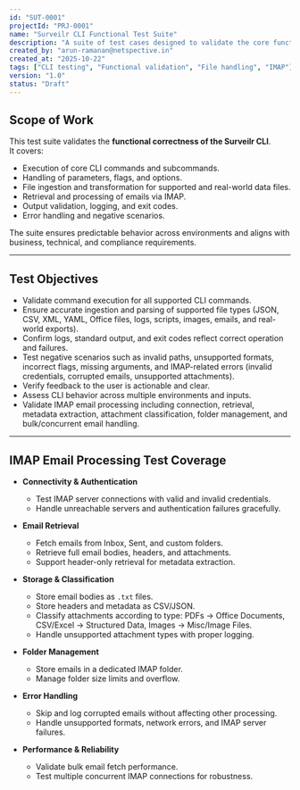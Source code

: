 ```yaml
---
id: "SUT-0001"
projectId: "PRJ-0001"
name: "Surveilr CLI Functional Test Suite"
description: "A suite of test cases designed to validate the core functionalities of the Surveilr CLI, including command execution, file ingestion, IMAP email processing, output validation, and error handling."
created_by: "arun-ramanan@netspective.in"
created_at: "2025-10-22"
tags: ["CLI testing", "Functional validation", "File handling", "IMAP"]
version: "1.0"
status: "Draft"
---
```


## Scope of Work

This test suite validates the **functional correctness of the Surveilr CLI**.  
It covers:  
- Execution of core CLI commands and subcommands.  
- Handling of parameters, flags, and options.  
- File ingestion and transformation for supported and real-world data files.  
- Retrieval and processing of emails via IMAP.  
- Output validation, logging, and exit codes.  
- Error handling and negative scenarios.  

The suite ensures predictable behavior across environments and aligns with business, technical, and compliance requirements.

---

## Test Objectives

- Validate command execution for all supported CLI commands.  
- Ensure accurate ingestion and parsing of supported file types (JSON, CSV, XML, YAML, Office files, logs, scripts, images, emails, and real-world exports).  
- Confirm logs, standard output, and exit codes reflect correct operation and failures.  
- Test negative scenarios such as invalid paths, unsupported formats, incorrect flags, missing arguments, and IMAP-related errors (invalid credentials, corrupted emails, unsupported attachments).  
- Verify feedback to the user is actionable and clear.  
- Assess CLI behavior across multiple environments and inputs.  
- Validate IMAP email processing including connection, retrieval, metadata extraction, attachment classification, folder management, and bulk/concurrent email handling.

---

## IMAP Email Processing Test Coverage

- **Connectivity & Authentication**  
  - Test IMAP server connections with valid and invalid credentials.  
  - Handle unreachable servers and authentication failures gracefully.  

- **Email Retrieval**  
  - Fetch emails from Inbox, Sent, and custom folders.  
  - Retrieve full email bodies, headers, and attachments.  
  - Support header-only retrieval for metadata extraction.  

- **Storage & Classification**  
  - Store email bodies as `.txt` files.  
  - Store headers and metadata as CSV/JSON.  
  - Classify attachments according to type: PDFs → Office Documents, CSV/Excel → Structured Data, Images → Misc/Image Files.  
  - Handle unsupported attachment types with proper logging.  

- **Folder Management**  
  - Store emails in a dedicated IMAP folder.  
  - Manage folder size limits and overflow.  

- **Error Handling**  
  - Skip and log corrupted emails without affecting other processing.  
  - Handle unsupported formats, network errors, and IMAP server failures.  

- **Performance & Reliability**  
  - Validate bulk email fetch performance.  
  - Test multiple concurrent IMAP connections for robustness.
